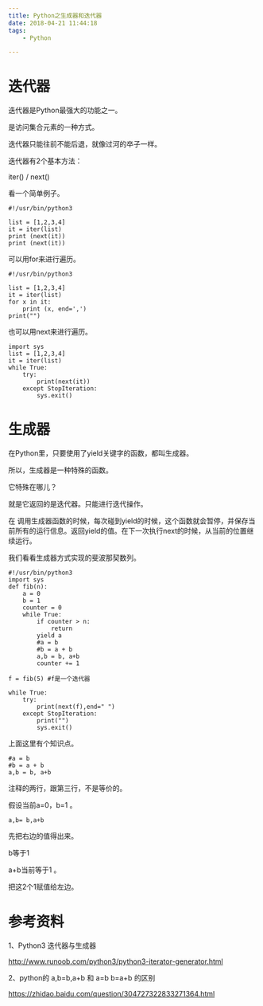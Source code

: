 ```yaml
---
title: Python之生成器和迭代器
date: 2018-04-21 11:44:18
tags:
	- Python

---
```




# 迭代器

迭代器是Python最强大的功能之一。

是访问集合元素的一种方式。

迭代器只能往前不能后退，就像过河的卒子一样。

迭代器有2个基本方法：

iter() / next()

看一个简单例子。

```
#!/usr/bin/python3

list = [1,2,3,4]
it = iter(list)
print (next(it))
print (next(it))
```

可以用for来进行遍历。

```
#!/usr/bin/python3

list = [1,2,3,4]
it = iter(list)
for x in it:
	print (x, end=',')
print("")
```

也可以用next来进行遍历。

```
import sys
list = [1,2,3,4]
it = iter(list)
while True:
	try:
		print(next(it))
	except StopIteration:
		sys.exit()
```

# 生成器

在Python里，只要使用了yield关键字的函数，都叫生成器。

所以，生成器是一种特殊的函数。

它特殊在哪儿？

就是它返回的是迭代器。只能进行迭代操作。

在 调用生成器函数的时候，每次碰到yield的时候，这个函数就会暂停，并保存当前所有的运行信息。返回yield的值。在下一次执行next的时候，从当前的位置继续运行。

我们看看生成器方式实现的斐波那契数列。

```
#!/usr/bin/python3
import sys
def fib(n):
	a = 0
	b = 1 
	counter = 0
	while True:
		if counter > n:
			return
		yield a
		#a = b
		#b = a + b
		a,b = b, a+b
		counter += 1
		
f = fib(5) #f是一个迭代器

while True:
	try:
		print(next(f),end=" ")
	except StopIteration:
		print("")
		sys.exit()
```

上面这里有个知识点。

```
#a = b
#b = a + b
a,b = b, a+b
```

注释的两行，跟第三行，不是等价的。

假设当前a=0，b=1 。

```
a,b= b,a+b
```

先把右边的值得出来。

b等于1

a+b当前等于1 。

把这2个1赋值给左边。







# 参考资料

1、Python3 迭代器与生成器

http://www.runoob.com/python3/python3-iterator-generator.html

2、python的 a,b=b,a+b 和 a=b b=a+b 的区别

https://zhidao.baidu.com/question/304727322833271364.html